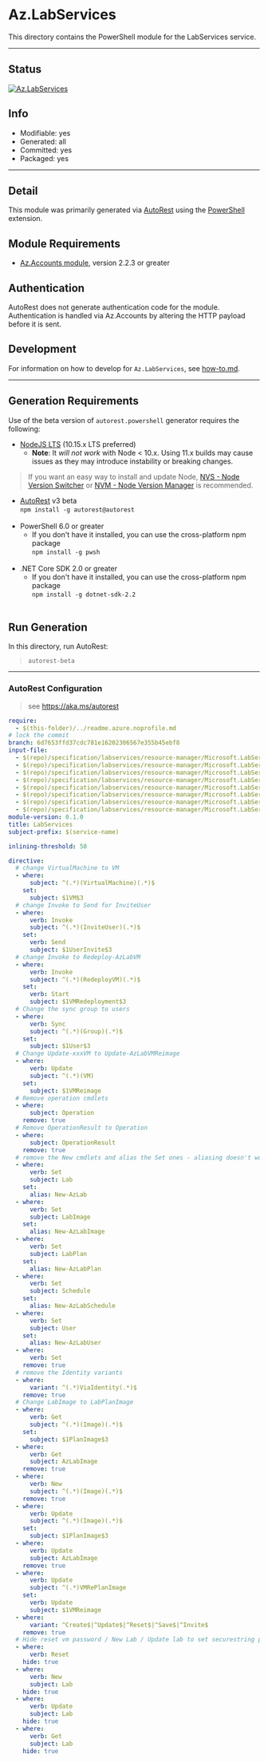 <!-- region Generated -->
# Az.LabServices
This directory contains the PowerShell module for the LabServices service.

---
## Status
[![Az.LabServices](https://img.shields.io/powershellgallery/v/Az.LabServices.svg?style=flat-square&label=Az.LabServices "Az.LabServices")](https://www.powershellgallery.com/packages/Az.LabServices/)

## Info
- Modifiable: yes
- Generated: all
- Committed: yes
- Packaged: yes

---
## Detail
This module was primarily generated via [AutoRest](https://github.com/Azure/autorest) using the [PowerShell](https://github.com/Azure/autorest.powershell) extension.

## Module Requirements
- [Az.Accounts module](https://www.powershellgallery.com/packages/Az.Accounts/), version 2.2.3 or greater

## Authentication
AutoRest does not generate authentication code for the module. Authentication is handled via Az.Accounts by altering the HTTP payload before it is sent.

## Development
For information on how to develop for `Az.LabServices`, see [how-to.md](how-to.md).
<!-- endregion -->

---
## Generation Requirements
Use of the beta version of `autorest.powershell` generator requires the following:
- [NodeJS LTS](https://nodejs.org) (10.15.x LTS preferred)
  - **Note**: It *will not work* with Node < 10.x. Using 11.x builds may cause issues as they may introduce instability or breaking changes.
> If you want an easy way to install and update Node, [NVS - Node Version Switcher](../nodejs/installing-via-nvs.md) or [NVM - Node Version Manager](../nodejs/installing-via-nvm.md) is recommended.
- [AutoRest](https://aka.ms/autorest) v3 beta <br>`npm install -g autorest@autorest`<br>&nbsp;
- PowerShell 6.0 or greater
  - If you don't have it installed, you can use the cross-platform npm package <br>`npm install -g pwsh`<br>&nbsp;
- .NET Core SDK 2.0 or greater
  - If you don't have it installed, you can use the cross-platform npm package <br>`npm install -g dotnet-sdk-2.2`<br>&nbsp;

## Run Generation
In this directory, run AutoRest:
> `autorest-beta`

---
### AutoRest Configuration
> see https://aka.ms/autorest

``` yaml
require:
  - $(this-folder)/../readme.azure.noprofile.md
# lock the commit
branch: 6d7653ffd37cdc781e16202306567e355b45ebf8
input-file:
  - $(repo)/specification/labservices/resource-manager/Microsoft.LabServices/preview/2021-10-01-preview/Images.json
  - $(repo)/specification/labservices/resource-manager/Microsoft.LabServices/preview/2021-10-01-preview/LabPlans.json
  - $(repo)/specification/labservices/resource-manager/Microsoft.LabServices/preview/2021-10-01-preview/LabServices.json
  - $(repo)/specification/labservices/resource-manager/Microsoft.LabServices/preview/2021-10-01-preview/Labs.json
  - $(repo)/specification/labservices/resource-manager/Microsoft.LabServices/preview/2021-10-01-preview/OperationResults.json
  - $(repo)/specification/labservices/resource-manager/Microsoft.LabServices/preview/2021-10-01-preview/Schedules.json
  - $(repo)/specification/labservices/resource-manager/Microsoft.LabServices/preview/2021-10-01-preview/Users.json
  - $(repo)/specification/labservices/resource-manager/Microsoft.LabServices/preview/2021-10-01-preview/VirtualMachines.json
module-version: 0.1.0
title: LabServices
subject-prefix: $(service-name)

inlining-threshold: 50

directive:
  # change VirtualMachine to VM
  - where:
      subject: ^(.*)(VirtualMachine)(.*)$
    set:
      subject: $1VM$3
  # change Invoke to Send for InviteUser
  - where:
      verb: Invoke
      subject: ^(.*)(InviteUser)(.*)$
    set:
      verb: Send
      subject: $1UserInvite$3
  # change Invoke to Redeploy-AzLabVM
  - where:
      verb: Invoke
      subject: ^(.*)(RedeployVM)(.*)$
    set:
      verb: Start
      subject: $1VMRedeployment$3
  # Change the sync group to users
  - where:
      verb: Sync
      subject: ^(.*)(Group)(.*)$
    set:
      subject: $1User$3
  # Change Update-xxxVM to Update-AzLabVMReimage
  - where:
      verb: Update
      subject: ^(.*)(VM)
    set:
      subject: $1VMReimage
  # Remove operation cmdlets
  - where:
      subject: Operation
    remove: true
  # Remove OperationResult to Operation
  - where:
      subject: OperationResult
    remove: true
  # remove the New cmdlets and alias the Set ones - aliasing doesn't work with regex-replacement so we have to explicitly identify all of them
  - where:
      verb: Set
      subject: Lab
    set:
      alias: New-AzLab
  - where:
      verb: Set
      subject: LabImage
    set:
      alias: New-AzLabImage
  - where:
      verb: Set
      subject: LabPlan
    set:
      alias: New-AzLabPlan
  - where:
      verb: Set
      subject: Schedule
    set:
      alias: New-AzLabSchedule
  - where:
      verb: Set
      subject: User
    set:
      alias: New-AzLabUser
  - where:
      verb: Set
    remove: true
  # remove the Identity variants
  - where:
      variant: ^(.*)ViaIdentity(.*)$
    remove: true
  # Change LabImage to LabPlanImage
  - where:
      verb: Get
      subject: ^(.*)(Image)(.*)$
    set:
      subject: $1PlanImage$3
  - where:
      verb: Get
      subject: AzLabImage
    remove: true
  - where:
      verb: New
      subject: ^(.*)(Image)(.*)$
    remove: true  
  - where:
      verb: Update
      subject: ^(.*)(Image)(.*)$
    set:
      subject: $1PlanImage$3
  - where:
      verb: Update
      subject: AzLabImage
    remove: true
  - where:
      verb: Update
      subject: ^(.*)VMRePlanImage
    set:
      verb: Update
      subject: $1VMReimage
  - where:
      variant: ^Create$|^Update$|^Reset$|^Save$|^Invite$
    remove: true
  # Hide reset vm password / New Lab / Update lab to set securestring passwords
  - where:
      verb: Reset
    hide: true
  - where:
      verb: New
      subject: Lab
    hide: true
  - where:
      verb: Update
      subject: Lab
    hide: true
  - where:
      verb: Get
      subject: Lab
    hide: true
```

